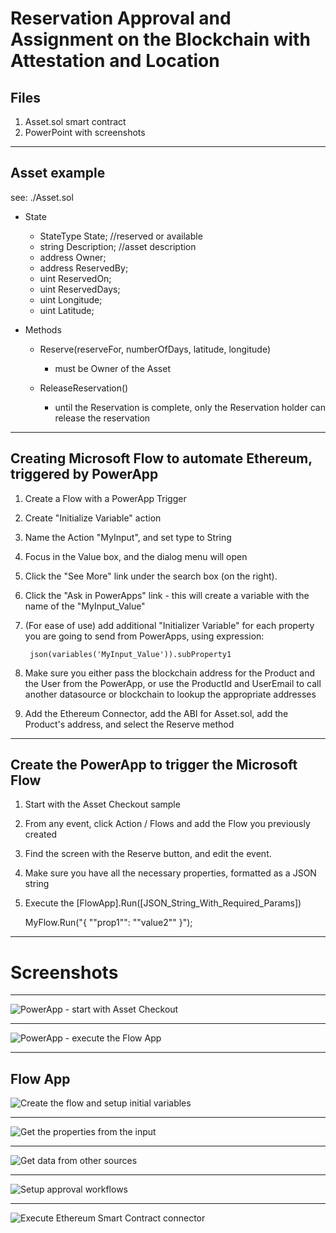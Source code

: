 # Reservation Approval and Assignment on the Blockchain with Attestation and Location

## Files

1. Asset.sol smart contract
2. PowerPoint with screenshots

---

## Asset example

see: ./Asset.sol

- State
  - StateType State;    //reserved or available
  - string Description; //asset description
  - address Owner;
  - address ReservedBy;
  - uint ReservedOn;
  - uint ReservedDays;
  - uint Longitude;
  - uint Latitude;

- Methods

  - Reserve(reserveFor, numberOfDays, latitude, longitude)
     - must be Owner of the Asset

  - ReleaseReservation()
     - until the Reservation is complete, only the Reservation holder can release the reservation

---

## Creating Microsoft Flow to automate Ethereum, triggered by PowerApp

1. Create a Flow with a PowerApp Trigger
2. Create "Initialize Variable" action
2. Name the Action "MyInput", and set type to String
3. Focus in the Value box, and the dialog menu will open
4. Click the "See More" link under the search box (on the right).
5. Click the "Ask in PowerApps" link - this will create a variable with the name of the "MyInput_Value"
6. (For ease of use) add additional "Initializer Variable" for each property you are going to send from PowerApps, using expression:

        json(variables('MyInput_Value')).subProperty1

7. Make sure you either pass the blockchain address for the Product and the User from the PowerApp, or use the ProductId and UserEmail to call another datasource or blockchain to lookup the appropriate addresses
8. Add the Ethereum Connector, add the ABI for Asset.sol, add the Product's address, and select the Reserve method

---

## Create the PowerApp to trigger the Microsoft Flow

  1. Start with the Asset Checkout sample
  2. From any event, click Action / Flows and add the Flow you previously created
  3. Find the screen with the Reserve button, and edit the event. 
  4. Make sure you have all the necessary properties, formatted as a JSON string
  5. Execute the [FlowApp].Run([JSON_String_With_Required_Params])

        MyFlow.Run("{ ""prop1"": ""value2"" }");

---

# Screenshots

---
![PowerApp - start with Asset Checkout](./b6.png)

---
![PowerApp - execute the Flow App](./b8.png)

---

## Flow App

![Create the flow and setup initial variables](./a1.png)

---
![Get the properties from the input](./a2.png)

---
![Get data from other sources](./a3.png)

---
![Setup approval workflows](./a4.png)

---
![Execute Ethereum Smart Contract connector](./a5.png)

